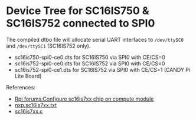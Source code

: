 Device Tree for SC16IS750 & SC16IS752 connected to SPI0
===

The compiled dtbo file will allocate serial UART interfaces to `/dev/ttySC0` and `/dev/ttySC1` (SC16IS752 only).

- sc16is750-spi0-ce0.dts for SC16IS750 via SPI0 with CE/CS=0
- sc16is752-spi0-ce0.dts for SC16IS752 via SPI0 with CE/CS=0
- sc16is752-spi0-ce1.dts for SC16IS752 via SPI0 with CE/CS=1 (CANDY Pi Lite Board)

References:

- [Rpi forums:Configure sc16is7xx chip on compute module](https://www.raspberrypi.org/forums/viewtopic.php?t=128892&p=904524)
- [nxp,sc16is7xx.txt](https://github.com/torvalds/linux/blob/v4.4/Documentation/devicetree/bindings/serial/nxp%2Csc16is7xx.txt)
- [sc16is7xx.c](https://github.com/raspberrypi/linux/blob/raspberrypi-kernel_1.20170427-1/drivers/tty/serial/sc16is7xx.c)
